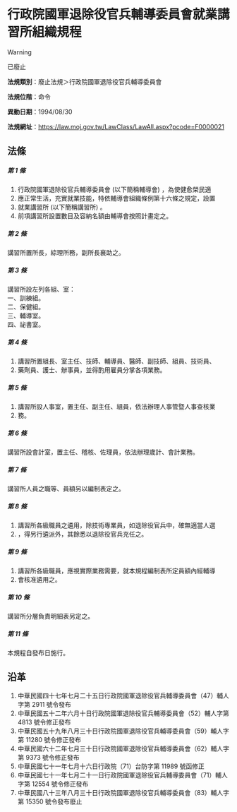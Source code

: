 # 行政院國軍退除役官兵輔導委員會就業講習所組織規程


> [!WARNING]
> 已廢止


**法規類別**：廢止法規＞行政院國軍退除役官兵輔導委員會

**法規位階**：命令

**異動日期**：1994/08/30  

**法規網址**：https://law.moj.gov.tw/LawClass/LawAll.aspx?pcode=F0000021



## 法條
##### 第 1 條
1. 行政院國軍退除役官兵輔導委員會 (以下簡稱輔導會) ，為使健愈榮民適
1. 應正常生活，充實就業技能，特依輔導會組織條例第十六條之規定，設置
1. 就業講習所 (以下簡稱講習所) 。
1. 前項講習所設置數目及容納名額由輔導會按照計畫定之。

##### 第 2 條
講習所置所長，綜理所務，副所長襄助之。

##### 第 3 條
講習所設左列各組、室：  
一、訓練組。  
二、保健組。  
三、輔導室。  
四、祕書室。

##### 第 4 條
1. 講習所置組長、室主任、技師、輔導員、醫師、副技師、組員、技術員、
1. 藥劑員、護士、辦事員，並得酌用雇員分掌各項業務。

##### 第 5 條
1. 講習所設人事室，置主任、副主任、組員，依法辦理人事管暨人事查核業
1. 務。

##### 第 6 條
講習所設會計室，置主任、稽核、佐理員，依法辦理歲計、會計業務。

##### 第 7 條
講習所人員之職等、員額另以編制表定之。

##### 第 8 條
1. 講習所各級職員之遴用，除技術專業員，如退除役官兵中，確無適當人選
1. ，得另行遴派外，其餘悉以退除役官兵充任之。

##### 第 9 條
1. 講習所各級職員，應視實際業務需要，就本規程編制表所定員額內經輔導
1. 會核准遴用之。

##### 第 10 條
講習所分層負責明細表另定之。

##### 第 11 條
本規程自發布日施行。

## 沿革
1. 中華民國四十七年七月二十五日行政院國軍退除役官兵輔導委員會（47）輔人字第 2911 號令發布
1. 中華民國五十二年六月十日行政院國軍退除役官兵輔導委員會（52）輔人字第 4813 號令修正發布
1. 中華民國五十九年八月三十日行政院國軍退除役官兵輔導委員會（59）輔人字第 11280  號令修正發布
1. 中華民國六十二年七月三十日行政院國軍退除役官兵輔導委員會（62）輔人字第 9373 號令修正發布
1. 中華民國七十一年七月十六日行政院（71）台防字第 11989  號函修正
1. 中華民國七十一年七月二十一日行政院國軍退除役官兵輔導委員會（71）輔人字第 12554  號令修正發布
1. 中華民國八十三年八月三十日行政院國軍退除役官兵輔導委員會（83）輔人字第 15350  號令發布廢止
